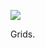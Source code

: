 ![](https://db-feed.s3.amazonaws.com/legacy/Screen_Shot_2019_04_24_at_8_46_42_PM-1556153240119.png)

Grids.
